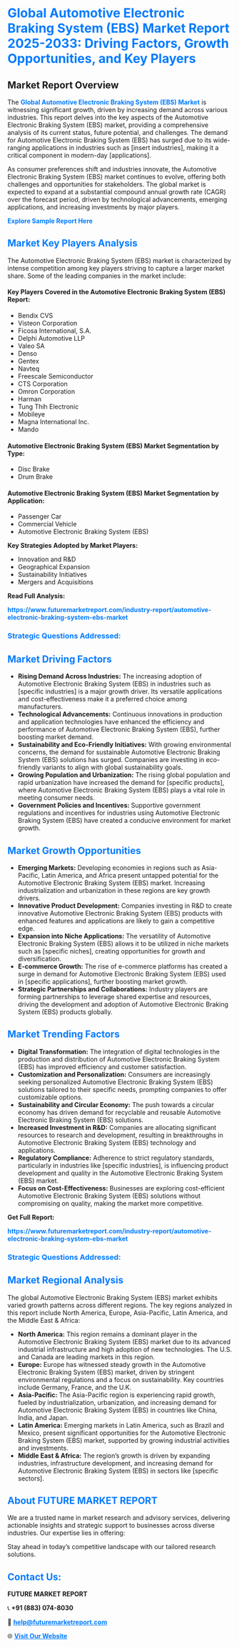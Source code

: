 <h1 style="color: #007BFF;">Global Automotive Electronic Braking System (EBS) Market Report 2025-2033: Driving Factors, Growth Opportunities, and Key Players</h1>

<section id="overview">
<h2>Market Report Overview</h2>
<p>The <a href="https://www.futuremarketreport.com/industry-report/automotive-electronic-braking-system-ebs-market" style="color: #007BFF; text-decoration: none;"><strong>Global Automotive Electronic Braking System (EBS) Market</strong></a> is witnessing significant growth, driven by increasing demand across various industries. This report delves into the key aspects of the Automotive Electronic Braking System (EBS) market, providing a comprehensive analysis of its current status, future potential, and challenges. The demand for Automotive Electronic Braking System (EBS) has surged due to its wide-ranging applications in industries such as [insert industries], making it a critical component in modern-day [applications].</p>
<p>As consumer preferences shift and industries innovate, the Automotive Electronic Braking System (EBS) market continues to evolve, offering both challenges and opportunities for stakeholders. The global market is expected to expand at a substantial compound annual growth rate (CAGR) over the forecast period, driven by technological advancements, emerging applications, and increasing investments by major players.</p>
</section>

<section id="overview">
<p><a href="https://www.futuremarketreport.com/request-sample/reportId=126175" style="color: #007BFF; text-decoration: none;"><strong>Explore Sample Report Here</strong></a></p>
</section>

<section id="key-players">
<h2 style="color: #007BFF;">Market Key Players Analysis</h2>
<p>The Automotive Electronic Braking System (EBS) market is characterized by intense competition among key players striving to capture a larger market share. Some of the leading companies in the market include:</p>
<h4>Key Players Covered in the Automotive Electronic Braking System (EBS) Report:</h4>
<ul><li>Bendix CVS</li><li>Visteon Corporation</li><li>Ficosa International, S.A.</li><li>Delphi Automotive LLP</li><li>Valeo SA</li><li>Denso</li><li>Gentex</li><li>Navteq</li><li>Freescale Semiconductor</li><li>CTS Corporation</li><li>Omron Corporation</li><li>Harman</li><li>Tung Thih Electronic</li><li>Mobileye</li><li>Magna International Inc.</li><li>Mando</li></ul>
<h4>Automotive Electronic Braking System (EBS) Market Segmentation by Type:</h4>
<ul><li>Disc Brake</li><li>Drum Brake</li></ul>

<h4>Automotive Electronic Braking System (EBS) Market Segmentation by Application:</h4>
<ul><li>Passenger Car</li><li>Commercial Vehicle</li><li>Automotive Electronic Braking System (EBS)</li></ul>
<p><strong>Key Strategies Adopted by Market Players:</strong></p>
<ul>
<li>Innovation and R&D</li>
<li>Geographical Expansion</li>
<li>Sustainability Initiatives</li>
<li>Mergers and Acquisitions</li>
</ul>
</section>

<section>
<p><strong>Read Full Analysis: </strong></p><a href="https://www.futuremarketreport.com/industry-report/automotive-electronic-braking-system-ebs-market" style="color: #007BFF; text-decoration: none;"><strong>https://www.futuremarketreport.com/industry-report/automotive-electronic-braking-system-ebs-market</strong></a>
<h3 style="color: #007BFF;">Strategic Questions Addressed:</h3>
</section>

<section id="driving-factors">
<h2 style="color: #007BFF;">Market Driving Factors</h2>
<ul>
<li><strong>Rising Demand Across Industries:</strong> The increasing adoption of Automotive Electronic Braking System (EBS) in industries such as [specific industries] is a major growth driver. Its versatile applications and cost-effectiveness make it a preferred choice among manufacturers.</li>
<li><strong>Technological Advancements:</strong> Continuous innovations in production and application technologies have enhanced the efficiency and performance of Automotive Electronic Braking System (EBS), further boosting market demand.</li>
<li><strong>Sustainability and Eco-Friendly Initiatives:</strong> With growing environmental concerns, the demand for sustainable Automotive Electronic Braking System (EBS) solutions has surged. Companies are investing in eco-friendly variants to align with global sustainability goals.</li>
<li><strong>Growing Population and Urbanization:</strong> The rising global population and rapid urbanization have increased the demand for [specific products], where Automotive Electronic Braking System (EBS) plays a vital role in meeting consumer needs.</li>
<li><strong>Government Policies and Incentives:</strong> Supportive government regulations and incentives for industries using Automotive Electronic Braking System (EBS) have created a conducive environment for market growth.</li>
</ul>
</section>

<section id="growth-opportunities">
<h2 style="color: #007BFF;">Market Growth Opportunities</h2>
<ul>
<li><strong>Emerging Markets:</strong> Developing economies in regions such as Asia-Pacific, Latin America, and Africa present untapped potential for the Automotive Electronic Braking System (EBS) market. Increasing industrialization and urbanization in these regions are key growth drivers.</li>
<li><strong>Innovative Product Development:</strong> Companies investing in R&D to create innovative Automotive Electronic Braking System (EBS) products with enhanced features and applications are likely to gain a competitive edge.</li>
<li><strong>Expansion into Niche Applications:</strong> The versatility of Automotive Electronic Braking System (EBS) allows it to be utilized in niche markets such as [specific niches], creating opportunities for growth and diversification.</li>
<li><strong>E-commerce Growth:</strong> The rise of e-commerce platforms has created a surge in demand for Automotive Electronic Braking System (EBS) used in [specific applications], further boosting market growth.</li>
<li><strong>Strategic Partnerships and Collaborations:</strong> Industry players are forming partnerships to leverage shared expertise and resources, driving the development and adoption of Automotive Electronic Braking System (EBS) products globally.</li>
</ul>
</section>

<section id="trending-factors">
<h2 style="color: #007BFF;">Market Trending Factors</h2>
<ul>
<li><strong>Digital Transformation:</strong> The integration of digital technologies in the production and distribution of Automotive Electronic Braking System (EBS) has improved efficiency and customer satisfaction.</li>
<li><strong>Customization and Personalization:</strong> Consumers are increasingly seeking personalized Automotive Electronic Braking System (EBS) solutions tailored to their specific needs, prompting companies to offer customizable options.</li>
<li><strong>Sustainability and Circular Economy:</strong> The push towards a circular economy has driven demand for recyclable and reusable Automotive Electronic Braking System (EBS) solutions.</li>
<li><strong>Increased Investment in R&D:</strong> Companies are allocating significant resources to research and development, resulting in breakthroughs in Automotive Electronic Braking System (EBS) technology and applications.</li>
<li><strong>Regulatory Compliance:</strong> Adherence to strict regulatory standards, particularly in industries like [specific industries], is influencing product development and quality in the Automotive Electronic Braking System (EBS) market.</li>
<li><strong>Focus on Cost-Effectiveness:</strong> Businesses are exploring cost-efficient Automotive Electronic Braking System (EBS) solutions without compromising on quality, making the market more competitive.</li>
</ul>
</section>

<section>
<p><strong>Get Full Report: </strong></p><a href="https://www.futuremarketreport.com/industry-report/automotive-electronic-braking-system-ebs-market" style="color: #007BFF; text-decoration: none;"><strong>https://www.futuremarketreport.com/industry-report/automotive-electronic-braking-system-ebs-market</strong></a>
<h3 style="color: #007BFF;">Strategic Questions Addressed:</h3>
</section>


<section id="regional-analysis">
<h2 style="color: #007BFF;">Market Regional Analysis</h2>
<p>The global Automotive Electronic Braking System (EBS) market exhibits varied growth patterns across different regions. The key regions analyzed in this report include North America, Europe, Asia-Pacific, Latin America, and the Middle East & Africa:</p>
<ul>
<li><strong>North America:</strong> This region remains a dominant player in the Automotive Electronic Braking System (EBS) market due to its advanced industrial infrastructure and high adoption of new technologies. The U.S. and Canada are leading markets in this region.</li>
<li><strong>Europe:</strong> Europe has witnessed steady growth in the Automotive Electronic Braking System (EBS) market, driven by stringent environmental regulations and a focus on sustainability. Key countries include Germany, France, and the U.K.</li>
<li><strong>Asia-Pacific:</strong> The Asia-Pacific region is experiencing rapid growth, fueled by industrialization, urbanization, and increasing demand for Automotive Electronic Braking System (EBS) in countries like China, India, and Japan.</li>
<li><strong>Latin America:</strong> Emerging markets in Latin America, such as Brazil and Mexico, present significant opportunities for the Automotive Electronic Braking System (EBS) market, supported by growing industrial activities and investments.</li>
<li><strong>Middle East & Africa:</strong> The region’s growth is driven by expanding industries, infrastructure development, and increasing demand for Automotive Electronic Braking System (EBS) in sectors like [specific sectors].</li>
</ul>
</section>

<footer>
<h2 style="color: #007BFF;">About FUTURE MARKET REPORT</h2>
<p>We are a trusted name in market research and advisory services, delivering actionable insights and strategic support to businesses across diverse industries. Our expertise lies in offering:</p>

<p>Stay ahead in today’s competitive landscape with our tailored research solutions.</p>

<h2 style="color: #007BFF;">Contact Us:</h2>
<p><strong>FUTURE MARKET REPORT</strong></p>
<p>📞 <strong>+91 (883) 074-8030</strong></p>
<p>📧 <strong><a href="mailto:help@futuremarketreport.com" style="color: #007BFF;">help@futuremarketreport.com</a></strong></p>
<p>🌐 <strong><a href="https://www.futuremarketreport.com/" style="color: #007BFF;">Visit Our Website</a></strong></p>
</footer>